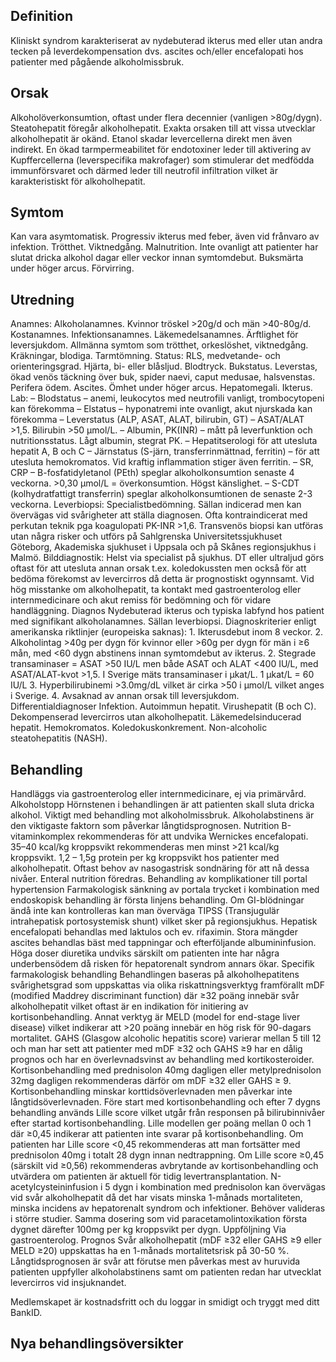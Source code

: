 ## Definition

Kliniskt syndrom karakteriserat av nydebuterad ikterus med eller utan andra tecken på leverdekompensation dvs. ascites och/eller encefalopati hos patienter med pågående alkoholmissbruk.

## Orsak

Alkoholöverkonsumtion, oftast under flera decennier (vanligen >80g/dygn). Steatohepatit föregår alkoholhepatit. Exakta orsaken till att vissa utvecklar alkoholhepatit är okänd.
Etanol skadar levercellerna direkt men även indirekt. En ökad tarmpermeabilitet för endotoxiner leder till aktivering av Kupffercellerna (leverspecifika makrofager) som stimulerar det medfödda immunförsvaret och därmed leder till neutrofil infiltration vilket är karakteristiskt för alkoholhepatit.

## Symtom

Kan vara asymtomatisk. Progressiv ikterus med feber, även vid frånvaro av infektion. Trötthet. Viktnedgång. Malnutrition. Inte ovanligt att patienter har slutat dricka alkohol dagar eller veckor innan symtomdebut. Buksmärta under höger arcus. Förvirring.

## Utredning

Anamnes: Alkoholanamnes. Kvinnor tröskel >20g/d och män >40-80g/d. Kostanamnes. Infektionsanamnes. Läkemedelsanamnes. Ärftlighet för leversjukdom. Allmänna symtom som trötthet, orkeslöshet, viktnedgång. Kräkningar, blodiga. Tarmtömning.
Status: RLS, medvetande- och orienteringsgrad. Hjärta, bi- eller blåsljud. Blodtryck. Bukstatus. Leverstas, ökad venös täckning över buk, spider naevi, caput medusae, halsvenstas. Perifera ödem. Ascites. Ömhet under höger arcus. Hepatomegali. Ikterus.
Lab: – Blodstatus – anemi, leukocytos med neutrofili vanligt, trombocytopeni kan förekomma – Elstatus – hyponatremi inte ovanligt, akut njurskada kan förekomma – Leverstatus (ALP, ASAT, ALAT, bilirubin, GT) – ASAT/ALAT >1,5. Bilirubin >50 µmol/L. – Albumin, PK(INR) – mått på leverfunktion och nutritionsstatus. Lågt albumin, stegrat PK. – Hepatitserologi för att utesluta hepatit A, B och C – Järnstatus (S-järn, transferrinmättnad, ferritin) – för att utesluta hemokromatos. Vid kraftig inflammation stiger även ferritin. – SR, CRP – B-fosfatidyletanol (PEth) speglar alkoholkonsumtion senaste 4 veckorna. >0,30 µmol/L = överkonsumtion. Högst känslighet. – S-CDT (kolhydratfattigt transferrin) speglar alkoholkonsumtionen de senaste 2-3 veckorna.
Leverbiopsi: Specialistbedömning. Sällan indicerad men kan övervägas vid svårigheter att ställa diagnosen. Ofta kontraindicerat med perkutan teknik pga koagulopati PK-INR >1,6. Transvenös biopsi kan utföras utan några risker och utförs på Sahlgrenska Universitetssjukhuset Göteborg, Akademiska sjukhuset i Uppsala och på Skånes regionsjukhus i Malmö.
Bilddiagnostik: Helst via specialist på sjukhus. DT eller ultraljud görs oftast för att utesluta annan orsak t.ex. koledokussten men också för att bedöma förekomst av levercirros då detta är prognostiskt ogynnsamt.
Vid hög misstanke om alkoholhepatit, ta kontakt med gastroenterolog eller internmedicinare och akut remiss för bedömning och för vidare handläggning.
Diagnos
Nydebuterad ikterus och typiska labfynd hos patient med signifikant alkoholanamnes. Sällan leverbiopsi.
Diagnoskriterier enligt amerikanska riktlinjer (europeiska saknas): 1. Ikterusdebut inom 8 veckor. 2. Alkoholintag >40g per dygn för kvinnor eller >60g per dygn för män i ≥6 mån, med <60 dygn abstinens innan symtomdebut av ikterus. 2. Stegrade transaminaser = ASAT >50 IU/L men både ASAT och ALAT <400 IU/L, med ASAT/ALAT-kvot >1,5. I Sverige mäts transaminaser i µkat/L. 1 µkat/L = 60 IU/L 3. Hyperbilirubinemi >3.0mg/dL vilket är cirka >50 i µmol/L vilket anges i Sverige. 4. Avsaknad av annan orsak till leversjukdom.
Differentialdiagnoser
Infektion. Autoimmun hepatit. Virushepatit (B och C). Dekompenserad levercirros utan alkoholhepatit. Läkemedelsinducerad hepatit. Hemokromatos. Koledokuskonkrement. Non-alcoholic steatohepatitis (NASH).

## Behandling

Handläggs via gastroenterolog eller internmedicinare, ej via primärvård.
Alkoholstopp Hörnstenen i behandlingen är att patienten skall sluta dricka alkohol. Viktigt med behandling mot alkoholmissbruk. Alkoholabstinens är den viktigaste faktorn som påverkar långtidsprognosen.
Nutrition B-vitaminkomplex rekommenderas för att undvika Wernickes encefalopati. 35–40 kcal/kg kroppsvikt rekommenderas men minst >21 kcal/kg kroppsvikt. 1,2 – 1,5g protein per kg kroppsvikt hos patienter med alkoholhepatit. Oftast behov av nasogastrisk sondnäring för att nå dessa nivåer. Enteral nutrition föredras.
Behandling av komplikationer till portal hypertension Farmakologisk sänkning av portala trycket i kombination med endoskopisk behandling är första linjens behandling. Om GI-blödningar ändå inte kan kontrolleras kan man överväga TIPSS (Transjugulär intrahepatisk portosystemisk shunt) vilket sker på regionsjukhus.
Hepatisk encefalopati behandlas med laktulos och ev. rifaximin. Stora mängder ascites behandlas bäst med tappningar och efterföljande albumininfusion. Höga doser diuretika undviks särskilt om patienten inte har några underbensödem då risken för hepatorenalt syndrom annars ökar.
Specifik farmakologisk behandling Behandlingen baseras på alkoholhepatitens svårighetsgrad som uppskattas via olika riskattningsverktyg framförallt mDF (modified Maddrey discriminant function) där ≥32 poäng innebär svår alkoholhepatit vilket oftast är en indikation för initiering av kortisonbehandling. Annat verktyg är MELD (model for end-stage liver disease) vilket indikerar att >20 poäng innebär en hög risk för 90-dagars mortalitet.
GAHS (Glasgow alcoholic hepatitis score) varierar mellan 5 till 12 och man har sett att patienter med mDF ≥32 och GAHS ≥9 har en dålig prognos och har en överlevnadsvinst av behandling med kortikosteroider.
Kortisonbehandling med prednisolon 40mg dagligen eller metylprednisolon 32mg dagligen rekommenderas därför om mDF ≥32 eller GAHS ≥ 9. Kortisonbehandling minskar korttidsöverlevnaden men påverkar inte långtidsöverlevnaden.
Före start med kortisonbehandling och efter 7 dygns behandling används Lille score vilket utgår från responsen på bilirubinnivåer efter startad kortisonbehandling. Lille modellen ger poäng mellan 0 och 1 där ≥0,45 indikerar att patienten inte svarar på kortisonbehandling. Om patienten har Lille score <0,45 rekommenderas att man fortsätter med prednisolon 40mg i totalt 28 dygn innan nedtrappning. Om Lille score ≥0,45 (särskilt vid ≥0,56) rekommenderas avbrytande av kortisonbehandling och utvärdera om patienten är aktuell för tidig levertransplantation. N-acetylcysteininfusion i 5 dygn i kombination med prednisolon kan övervägas vid svår alkoholhepatit då det har visats minska 1-månads mortaliteten, minska incidens av hepatorenalt syndrom och infektioner. Behöver valideras i större studier. Samma dosering som vid paracetamolintoxikation första dygnet därefter 100mg per kg kroppsvikt per dygn.
Uppföljning Via gastroenterolog.
Prognos Svår alkoholhepatit (mDF ≥32 eller GAHS ≥9 eller MELD ≥20) uppskattas ha en 1-månads mortalitetsrisk på 30-50 %. Långtidsprognosen är svår att förutse men påverkas mest av huruvida patienten uppfyller alkoholabstinens samt om patienten redan har utvecklat levercirros vid insjuknandet.


Medlemskapet är kostnadsfritt och du loggar in smidigt och tryggt med ditt BankID.

## Nya behandlingsöversikter

